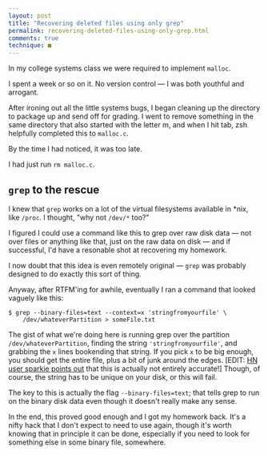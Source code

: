```yaml
---
layout: post
title: "Recovering deleted files using only grep"
permalink: recovering-deleted-files-using-only-grep.html
comments: true
technique: ■
---
```



In my college systems class we were required to implement `malloc`.

I spent a week or so on it. No version control &mdash; I was both youthful and arrogant.

After ironing out all the little systems bugs, I began cleaning up the directory to package up and send off for grading. I went to remove something in the same directory that also started with the letter m, and when I hit tab, zsh helpfully completed this to `malloc.c`.

By the time I had noticed, it was too late.

I had just run `rm malloc.c`.


## `grep` to the rescue

I knew that `grep` works on a lot of the virtual filesystems available in *nix, like `/proc`. I thought, "why not `/dev/*` too?"

I figured I could use a command like this to grep over raw disk data &mdash; not over files or anything like that, just on the raw data on disk &mdash; and if successful, I'd have a resonable shot at recovering my homework.

I now doubt that this idea is even remotely original &mdash; `grep` was probably designed to do exactly this sort of thing.

Anyway, after RTFM'ing for awhile, eventually I ran a command that looked vaguely like this:

```
$ grep --binary-files=text --context=x 'stringfromyourfile' \
    /dev/whateverPartition > someFile.txt
```

The gist of what we're doing here is running grep over the partition `/dev/whateverPartition`, finding the string `'stringfromyourfile'`, and grabbing the `x` lines bookending that string. If you pick `x` to be big enough, you should get the entire file, plus a bit of junk around the edges. [EDIT: [HN user sparkie points out](https://news.ycombinator.com/item?id=7944515) that this is actually not entirely accurate!] Though, of course, the string has to be unique on your disk, or this will fail.

The key to this is actually the flag `--binary-files=text`; that tells grep to run on the binary disk data even though it doesn't really make any sense.

In the end, this proved good enough and I got my homework back. It's a nifty hack that I don't expect to need to use again, though it's worth knowing that in principle it can be done, especially if you need to look for something else in some binary file, somewhere.
